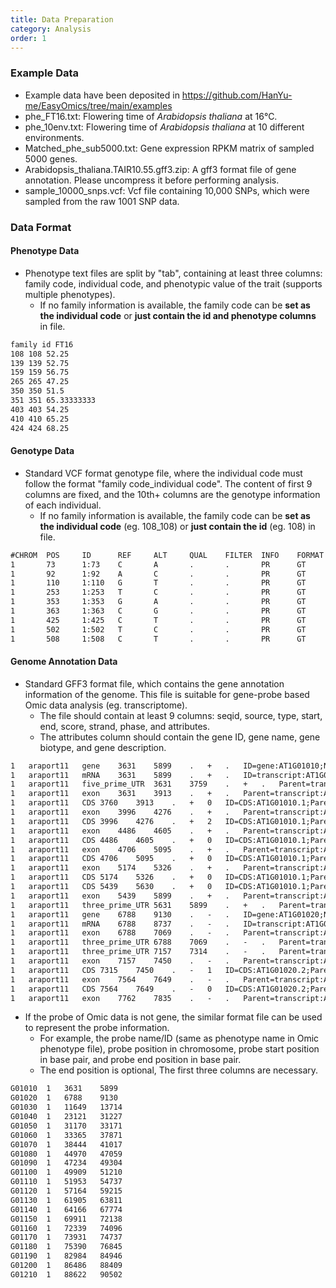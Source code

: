 ```yaml
---
title: Data Preparation
category: Analysis
order: 1
---
```


### Example Data

- Example data have been deposited in https://github.com/HanYu-me/EasyOmics/tree/main/examples
- phe_FT16.txt: Flowering time of *Arabidopsis thaliana* at 16°C.
- phe_10env.txt: Flowering time of *Arabidopsis thaliana* at 10 different environments.
- Matched_phe_sub5000.txt: Gene expression RPKM matrix of sampled 5000 genes.
- Arabidopsis_thaliana.TAIR10.55.gff3.zip: A gff3 format file of gene annotation. Please uncompress it before performing analysis.
- sample_10000_snps.vcf: Vcf file containing 10,000 SNPs, which were sampled from the raw 1001 SNP data.

### Data Format

#### Phenotype Data
- Phenotype text files are split by "tab", containing at least three columns: family code, individual code, and phenotypic value of the trait (supports multiple phenotypes).
  - If no family information is available, the family code can be **set as the individual code** or **just contain the id and phenotype columns** in file.
```txt
family id FT16
108 108 52.25
139 139 52.75
159 159 56.75
265 265 47.25
350 350 51.5
351 351 65.33333333
403 403 54.25
410 410 65.25
424 424 68.25
```

#### Genotype Data

- Standard VCF format genotype file, where the individual code must follow the format "family code_individual code". The content of first 9 columns are fixed, and the 10th+ columns are the genotype information of each individual.
  - If no family information is available, the family code can be **set as the individual code** (eg. 108_108) or **just contain the id** (eg. 108) in file.
```txt
#CHROM  POS     ID      REF     ALT     QUAL    FILTER  INFO    FORMAT  108_108 139_139
1       73      1:73    C       A       .       .       PR      GT      0/0     0/0
1       92      1:92    A       C       .       .       PR      GT      1/1     1/1
1       110     1:110   G       T       .       .       PR      GT      0/0     0/0
1       253     1:253   T       C       .       .       PR      GT      0/0     0/0
1       353     1:353   G       A       .       .       PR      GT      0/0     0/0
1       363     1:363   C       G       .       .       PR      GT      1/1     1/1
1       425     1:425   C       T       .       .       PR      GT      0/0     0/0
1       502     1:502   T       C       .       .       PR      GT      0/0     0/0
1       508     1:508   C       T       .       .       PR      GT      0/0     0/0
```

#### Genome Annotation Data

- Standard GFF3 format file, which contains the gene annotation information of the genome. This file is suitable for gene-probe based Omic data analysis (eg. transcriptome).
  - The file should contain at least 9 columns: seqid, source, type, start, end, score, strand, phase, and attributes.
  - The attributes column should contain the gene ID, gene name, gene biotype, and gene description.

```txt
1	araport11	gene	3631	5899	.	+	.	ID=gene:AT1G01010;Name=NAC001;biotype=protein_coding;description=NAC domain containing protein 1 [Source:NCBI gene (formerly Entrezgene)%3BAcc:839580];gene_id=AT1G01010;logic_name=araport11
1	araport11	mRNA	3631	5899	.	+	.	ID=transcript:AT1G01010.1;Parent=gene:AT1G01010;Name=NAC001-201;biotype=protein_coding;tag=Ensembl_canonical;transcript_id=AT1G01010.1
1	araport11	five_prime_UTR	3631	3759	.	+	.	Parent=transcript:AT1G01010.1
1	araport11	exon	3631	3913	.	+	.	Parent=transcript:AT1G01010.1;Name=AT1G01010.1.exon1;constitutive=1;ensembl_end_phase=1;ensembl_phase=-1;exon_id=AT1G01010.1.exon1;rank=1
1	araport11	CDS	3760	3913	.	+	0	ID=CDS:AT1G01010.1;Parent=transcript:AT1G01010.1;protein_id=AT1G01010.1
1	araport11	exon	3996	4276	.	+	.	Parent=transcript:AT1G01010.1;Name=AT1G01010.1.exon2;constitutive=1;ensembl_end_phase=0;ensembl_phase=1;exon_id=AT1G01010.1.exon2;rank=2
1	araport11	CDS	3996	4276	.	+	2	ID=CDS:AT1G01010.1;Parent=transcript:AT1G01010.1;protein_id=AT1G01010.1
1	araport11	exon	4486	4605	.	+	.	Parent=transcript:AT1G01010.1;Name=AT1G01010.1.exon3;constitutive=1;ensembl_end_phase=0;ensembl_phase=0;exon_id=AT1G01010.1.exon3;rank=3
1	araport11	CDS	4486	4605	.	+	0	ID=CDS:AT1G01010.1;Parent=transcript:AT1G01010.1;protein_id=AT1G01010.1
1	araport11	exon	4706	5095	.	+	.	Parent=transcript:AT1G01010.1;Name=AT1G01010.1.exon4;constitutive=1;ensembl_end_phase=0;ensembl_phase=0;exon_id=AT1G01010.1.exon4;rank=4
1	araport11	CDS	4706	5095	.	+	0	ID=CDS:AT1G01010.1;Parent=transcript:AT1G01010.1;protein_id=AT1G01010.1
1	araport11	exon	5174	5326	.	+	.	Parent=transcript:AT1G01010.1;Name=AT1G01010.1.exon5;constitutive=1;ensembl_end_phase=0;ensembl_phase=0;exon_id=AT1G01010.1.exon5;rank=5
1	araport11	CDS	5174	5326	.	+	0	ID=CDS:AT1G01010.1;Parent=transcript:AT1G01010.1;protein_id=AT1G01010.1
1	araport11	CDS	5439	5630	.	+	0	ID=CDS:AT1G01010.1;Parent=transcript:AT1G01010.1;protein_id=AT1G01010.1
1	araport11	exon	5439	5899	.	+	.	Parent=transcript:AT1G01010.1;Name=AT1G01010.1.exon6;constitutive=1;ensembl_end_phase=-1;ensembl_phase=0;exon_id=AT1G01010.1.exon6;rank=6
1	araport11	three_prime_UTR	5631	5899	.	+	.	Parent=transcript:AT1G01010.1
1	araport11	gene	6788	9130	.	-	.	ID=gene:AT1G01020;Name=ARV1;biotype=protein_coding;description=ARV1 family protein [Source:NCBI gene (formerly Entrezgene)%3BAcc:839569];gene_id=AT1G01020;logic_name=araport11
1	araport11	mRNA	6788	8737	.	-	.	ID=transcript:AT1G01020.2;Parent=gene:AT1G01020;Name=ARV1-202;biotype=protein_coding;transcript_id=AT1G01020.2
1	araport11	exon	6788	7069	.	-	.	Parent=transcript:AT1G01020.2;Name=AT1G01020.2.exon8;constitutive=0;ensembl_end_phase=-1;ensembl_phase=-1;exon_id=AT1G01020.2.exon8;rank=8
1	araport11	three_prime_UTR	6788	7069	.	-	.	Parent=transcript:AT1G01020.2
1	araport11	three_prime_UTR	7157	7314	.	-	.	Parent=transcript:AT1G01020.2
1	araport11	exon	7157	7450	.	-	.	Parent=transcript:AT1G01020.2;Name=AT1G01020.2.exon7;constitutive=0;ensembl_end_phase=-1;ensembl_phase=2;exon_id=AT1G01020.2.exon7;rank=7
1	araport11	CDS	7315	7450	.	-	1	ID=CDS:AT1G01020.2;Parent=transcript:AT1G01020.2;protein_id=AT1G01020.2
1	araport11	exon	7564	7649	.	-	.	Parent=transcript:AT1G01020.2;Name=AT1G01020.1.exon6;constitutive=1;ensembl_end_phase=2;ensembl_phase=0;exon_id=AT1G01020.1.exon6;rank=6
1	araport11	CDS	7564	7649	.	-	0	ID=CDS:AT1G01020.2;Parent=transcript:AT1G01020.2;protein_id=AT1G01020.2
1	araport11	exon	7762	7835	.	-	.	Parent=transcript:AT1G01020.2;Name=AT1G01020.1.exon5;constitutive=0;ensembl_end_phase=0;ensembl_phase=1;exon_id=AT1G01020.1.exon5;rank=5
```

- If the probe of Omic data is not gene, the similar format file can be used to represent the probe information. 
  - For example, the probe name/ID (same as phenotype name in Omic phenotype file), probe position in chromosome, probe start position in base pair, and probe end position in base pair.
  - The end position is optional, The first three columns are necessary.

```txt
G01010	1	3631	5899
G01020	1	6788	9130
G01030	1	11649	13714
G01040	1	23121	31227
G01050	1	31170	33171
G01060	1	33365	37871
G01070	1	38444	41017
G01080	1	44970	47059
G01090	1	47234	49304
G01100	1	49909	51210
G01110	1	51953	54737
G01120	1	57164	59215
G01130	1	61905	63811
G01140	1	64166	67774
G01150	1	69911	72138
G01160	1	72339	74096
G01170	1	73931	74737
G01180	1	75390	76845
G01190	1	82984	84946
G01200	1	86486	88409
G01210	1	88622	90502
```